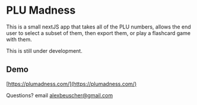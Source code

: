 # PLU Madness

This is a small nextJS app that takes all of the PLU numbers, allows the end user to select a subset of them, then export them, or play a flashcard game with them.

This is still under development.

## Demo

[https://plumadness.com/](https://plumadness.com/)

Questions? email [alexbeuscher@gmail.com](mailto:alexbeuscher@gmail.com)

